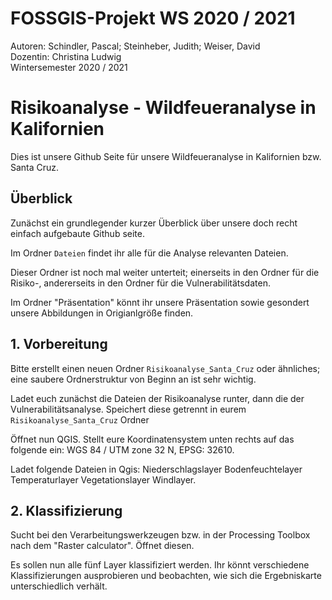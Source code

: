 # FOSSGIS-Projekt WS 2020 / 2021

Autoren: Schindler, Pascal; Steinheber, Judith; Weiser, David <br/>
Dozentin: Christina Ludwig <br/>
Wintersemester 2020 / 2021 <br/>


# Risikoanalyse - Wildfeueranalyse in Kalifornien <br/>


Dies ist unsere Github Seite für unsere Wildfeueranalyse in Kalifornien bzw. Santa Cruz.


## Überblick

Zunächst ein grundlegender kurzer Überblick über unsere doch recht einfach aufgebaute Github seite. <br/>

Im Ordner `Dateien` findet ihr alle für die Analyse relevanten Dateien. <br/>

Dieser Ordner ist noch mal weiter unterteit; einerseits in den Ordner für die Risiko-, andererseits in den Ordner für die Vulnerabilitätsdaten.

Im Ordner "Präsentation" könnt ihr unsere Präsentation sowie gesondert unsere Abbildungen in Origianlgröße finden.

## 1. Vorbereitung

Bitte erstellt einen neuen Ordner `Risikoanalyse_Santa_Cruz` oder ähnliches; eine saubere Ordnerstruktur von Beginn an ist sehr wichtig.

Ladet euch zunächst die Dateien der Risikoanalyse runter, dann die der Vulnerabilitätsanalyse. Speichert diese getrennt in eurem `Risikoanalyse_Santa_Cruz` Ordner

Öffnet nun QGIS. Stellt eure Koordinatensystem unten rechts auf das folgende ein: WGS 84 / UTM zone 32 N, EPSG: 32610.

Ladet folgende Dateien in Qgis:
Niederschlagslayer
Bodenfeuchtelayer
Temperaturlayer
Vegetationslayer
Windlayer.

## 2. Klassifizierung

Sucht bei den Verarbeitungswerkzeugen bzw. in der Processing Toolbox nach dem "Raster calculator". Öffnet diesen.

Es sollen nun alle fünf Layer klassifiziert werden. Ihr könnt verschiedene Klassifizierungen ausprobieren und beobachten, wie sich die Ergebniskarte unterschiedlich verhält.


